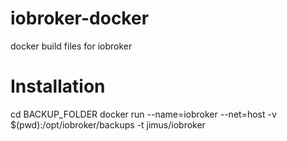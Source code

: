 # iobroker-docker
docker build files for iobroker

# Installation
cd BACKUP_FOLDER
docker run --name=iobroker --net=host -v $(pwd):/opt/iobroker/backups -t jimus/iobroker
